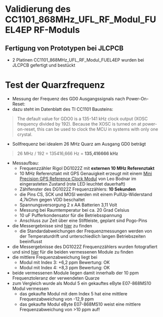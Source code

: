 # Validierung des CC1101_868MHz_UFL_RF_Modul_FUEL4EP RF-Moduls




## Fertigung von Prototypen bei JLCPCB

- 2 Platinen CC1101_868MHz_UFL_RF_Modul_FUEL4EP wurden bei JLCPCB gefertigt und bestückt


# Test der Quarzfrequenz

- Messung der Frequenz des GD0 Ausgangssignals nach Power-On-Reset:
- dazu steht im Datenblatt des TI CC1101 Bausteins:

> The default value for GDO0 is a 135-141 kHz clock output (XOSC frequency divided by 192). Because the
XOSC is turned on at power-on-reset, this can be used to clock the MCU in systems with only one crystal.

- Sollfrequenz bei idealem 26 MHz Quarz am Ausgang GD0 beträgt

>  26 MHz / 192 = 135416,666 Hz = **135,416666 kHz**

- Messaufbau:
	+ Frequenzzähler Rigol DG1022Z mit **externen 10 MHz Referenztakt**
	+ 10 MHz Referenztakt mit GPS Genauigkeit erzeugt mit einem [Mini Precision GPS Reference Clock Modul](https://www.leobodnar.com/shop/index.php?main_page=product_info&products_id=301) von Leo Bodnar im eingerasteten Zustand (rote LED leuchtet dauerhaft)
	+ Zählfenster des DG1022Z Frequenzzählers: **10 Sekunden**
	+ die Pins CS, SCK und MOSI werden mit einem PullUp-Widerstand 4,7kOhm gegen VDD beschaltet
	+ Spannungsversorgung 2 x AA Batterien 3,11 Volt
	+ Messung bei Raumtemperatur bei ca. 20 Grad Celsius
	+ 10 uF Pufferkondensator für die Betriebsspannung
	+ Anschluss zur Zeit über eine Stiftleiste, geplant sind Pogo-Pins
- die Messergebnisse sind [hier](./validation_results.pdf) zu finden
	+ die Standardabweichungen der Frequenzmessungen werden von der Temperaturdrift und unterschiedlich langen Betriebszeiten beeinflusst
- die Messergebnisse des DG1022Z Frequenzzählers wurden fotografiert und sind [hier](./measurement_results) für die beiden vermessenen Module zu finden
- die mittlere Frequenzabweichung liegt bei
	+ Modul mit Index 3:	+6,2 ppm		Bewertung: OK
	+ Modul mit Index 4:	+8,3 ppm		Bewertung: OK
- beide vermessenen Module liegen damit innerhalb der 10 ppm Frequenztoleranz der verwendeten Quarze
- zum Vergleich wurde als Modul 5 ein gekauftes eByte E07-868MS10 Modul vermessen
	+ das gekaufte Modul mit dem Index 5 hat eine mittlere Frequenzabweichung von -12,9 ppm
	+ das gekaufte Modul eByte E07-868MS10 weist eine mittlere Frequenzabweichung von >10 ppm auf!
 
 
